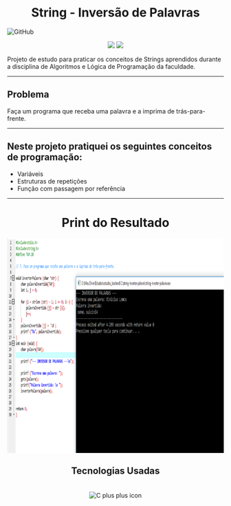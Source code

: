 <h1 align="center">String - Inversão de Palavras</h1>

![GitHub](https://img.shields.io/github/license/viniciuslemos93/estudos_backend)

<p align="center">
<img src="http://img.shields.io/static/v1?label=STATUS&message=CONCLUIDO&color=GREEN&style=for-the-badge"/>
<img src="http://img.shields.io/static/v1?label=VERSION&message=1.0&color=GREEN&style=for-the-badge"/>
</p>

Projeto de estudo para praticar os conceitos de Strings aprendidos durante a disciplina de Algoritmos e Lógica de Programação da faculdade.

<hr>

<h2>Problema</h1>
Faça um programa que receba uma palavra e a imprima de trás-para-frente.
<hr>

<h2> Neste projeto pratiquei os seguintes conceitos de programação: </h2>

- Variáveis
- Estruturas de repetições
- Função com passagem por referência

<hr>

<h1 align="center">Print do Resultado</h1>
<div align="center">
<img align="center" alt="print do funcionamento do sistema" height="500" width="800" src="print-resultado.PNG">
</div>
<h2 align="center">Tecnologias Usadas</h2>

<div align="center">
     <div style="display: inline_block margin-left:auto margin-rigth:auto"><br>
        <img align="center" alt="C plus plus icon" height="50" width="50" src="https://cdn.jsdelivr.net/gh/devicons/devicon/icons/cplusplus/cplusplus-line.svg">
    </div>
</div>
